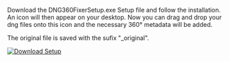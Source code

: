Download the DNG360FixerSetup.exe Setup file and follow the installation. An icon will then appear on your desktop. Now you can drag and drop your dng files onto this icon and the necessary 360° metadata will be added.

The original file is saved with the sufix "_original".

[![Download Setup](https://img.shields.io/badge/Download-DNG360FixerSetup-brightgreen)]([https://github.com/LauritzOffe/DNG-360-Fixer/blob/main/DNG360FixerSetup.exe](https://github.com/LauritzOffe/DNG-360-Fixer/releases/tag/publish))
